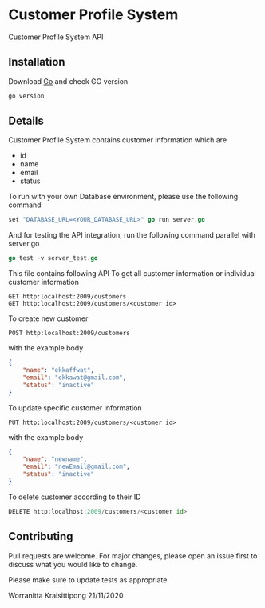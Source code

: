 # Customer Profile System

Customer Profile System API

## Installation

Download [Go](https://golang.org/doc/install) and check GO version

```bash
go version
```

## Details
Customer Profile System contains customer information which are 
- id
- name
- email
- status

To run with your own Database environment, please use the following command
```go
set "DATABASE_URL=<YOUR_DATABASE_URL>" go run server.go
```
And for testing the API integration, run the following command parallel with server.go
```go
go test -v server_test.go
```

This file contains following API
To get all customer information or individual customer information
```api
GET http:localhost:2009/customers 
GET http:localhost:2009/customers/<customer id>
```
To create new customer
```api
POST http:localhost:2009/customers
```
with the example body
```json
{
    "name": "ekkaffwat",
    "email": "ekkawat@gmail.com",
    "status": "inactive"
}
```
To update specific customer information
```api
PUT http:localhost:2009/customers/<customer id>
```
with the example body
```json
{
    "name": "newname",
    "email": "newEmail@gmail.com",
    "status": "inactive"
}
```

To delete customer according to their ID
```python
DELETE http:localhost:2009/customers/<customer id>
```

## Contributing
Pull requests are welcome. For major changes, please open an issue first to discuss what you would like to change.

Please make sure to update tests as appropriate.

Worranitta Kraisittipong 21/11/2020
